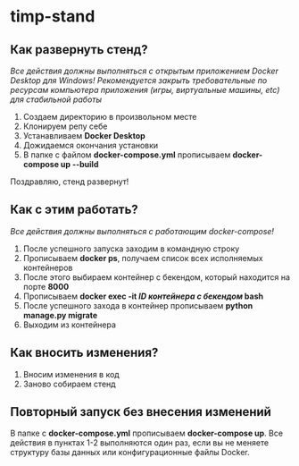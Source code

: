 # timp-stand


## Как развернуть стенд?

*Все действия должны выполняться с открытым приложением Docker Desktop для Windows! Рекомендуется закрыть требовательные по ресурсам компьютера приложения (игры, виртуальные машины, etc) для стабильной работы*

1.  Создаем директорию в произвольном месте
2.  Клонируем репу себе
3.  Устанавливаем **Docker Desktop**
4.  Дожидаемся окончания установки
5.  В папке с файлом **docker-compose.yml** прописываем **docker-compose up --build**

Поздравляю, стенд развернут!


## Как с этим работать?

*Все действия должны выполняться с работающим docker-compose!*

1. После успешного запуска заходим в командную строку
2. Прописываем **docker ps**, получаем список всех исполняемых контейнеров
3. После этого выбираем контейнер с бекендом, который находится на порте  **8000**
4. Прописываем **docker exec -it *ID контейнера с бекендом* bash**
5. После успешного захода в контейнер прописываем **python manage.py migrate**
6. Выходим из контейнера


## Как вносить изменения?

1. Вносим изменения в код
2. Заново собираем стенд


## Повторный запуск без внесения изменений

В папке с **docker-compose.yml** прописываем **docker-compose up**.
Все действия в пунктах 1-2 выполняются один раз, если вы не меняете структуру базы данных или конфигурационные файлы Docker. 
